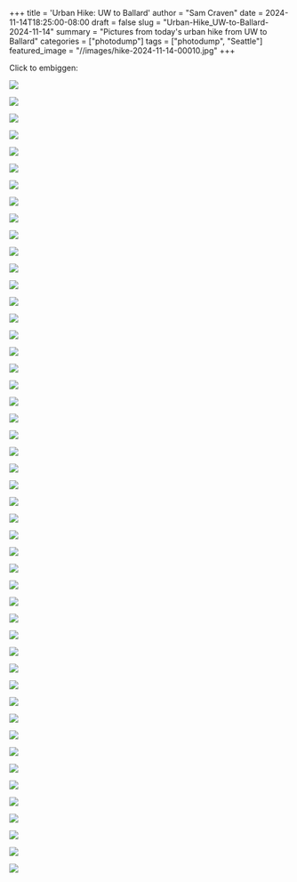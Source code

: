 +++
title = 'Urban Hike: UW to Ballard'
author = "Sam Craven"
date = 2024-11-14T18:25:00-08:00
draft = false
slug = "Urban-Hike_UW-to-Ballard-2024-11-14"
summary = "Pictures from today's urban hike from UW to Ballard"
categories = ["photodump"]
tags = ["photodump", "Seattle"]
featured_image = "//images/hike-2024-11-14-00010.jpg"
+++

Click to embiggen:

[![](/images/hike-2024-11-14-00001.png)](https://www.strava.com/activities/12902907195)

[![](/images/hike-2024-11-14-00002.jpg)](/images/hike-2024-11-14-00002.jpg)

[![](/images/hike-2024-11-14-00003.jpg)](/images/hike-2024-11-14-00003.jpg)

[![](/images/hike-2024-11-14-00004.jpg)](/images/hike-2024-11-14-00004.jpg)

[![](/images/hike-2024-11-14-00005.jpg)](/images/hike-2024-11-14-00005.jpg)

[![](/images/hike-2024-11-14-00006.jpg)](/images/hike-2024-11-14-00006.jpg)

[![](/images/hike-2024-11-14-00007.jpg)](/images/hike-2024-11-14-00007.jpg)

[![](/images/hike-2024-11-14-00008.jpg)](/images/hike-2024-11-14-00008.jpg)

[![](/images/hike-2024-11-14-00009.jpg)](/images/hike-2024-11-14-00009.jpg)

[![](/images/hike-2024-11-14-00010.jpg)](/images/hike-2024-11-14-00010.jpg)

[![](/images/hike-2024-11-14-00011.jpg)](/images/hike-2024-11-14-00011.jpg)

[![](/images/hike-2024-11-14-00012.jpg)](/images/hike-2024-11-14-00012.jpg)

[![](/images/hike-2024-11-14-00013.jpg)](/images/hike-2024-11-14-00013.jpg)

[![](/images/hike-2024-11-14-00014.jpg)](/images/hike-2024-11-14-00014.jpg)

[![](/images/hike-2024-11-14-00015.jpg)](/images/hike-2024-11-14-00015.jpg)

[![](/images/hike-2024-11-14-00016.jpg)](/images/hike-2024-11-14-00016.jpg)

[![](/images/hike-2024-11-14-00017.jpg)](/images/hike-2024-11-14-00017.jpg)

[![](/images/hike-2024-11-14-00018.jpg)](/images/hike-2024-11-14-00018.jpg)

[![](/images/hike-2024-11-14-00019.jpg)](/images/hike-2024-11-14-00019.jpg)

[![](/images/hike-2024-11-14-00020.jpg)](/images/hike-2024-11-14-00020.jpg)

[![](/images/hike-2024-11-14-00021.jpg)](/images/hike-2024-11-14-00021.jpg)

[![](/images/hike-2024-11-14-00022.jpg)](/images/hike-2024-11-14-00022.jpg)

[![](/images/hike-2024-11-14-00023.jpg)](/images/hike-2024-11-14-00023.jpg)

[![](/images/hike-2024-11-14-00024.jpg)](/images/hike-2024-11-14-00024.jpg)

[![](/images/hike-2024-11-14-00025.jpg)](/images/hike-2024-11-14-00025.jpg)

[![](/images/hike-2024-11-14-00026.jpg)](/images/hike-2024-11-14-00026.jpg)

[![](/images/hike-2024-11-14-00027.jpg)](/images/hike-2024-11-14-00027.jpg)

[![](/images/hike-2024-11-14-00028.jpg)](/images/hike-2024-11-14-00028.jpg)

[![](/images/hike-2024-11-14-00029.jpg)](/images/hike-2024-11-14-00029.jpg)

[![](/images/hike-2024-11-14-00030.jpg)](/images/hike-2024-11-14-00030.jpg)

[![](/images/hike-2024-11-14-00031.jpg)](/images/hike-2024-11-14-00031.jpg)

[![](/images/hike-2024-11-14-00032.jpg)](/images/hike-2024-11-14-00032.jpg)

[![](/images/hike-2024-11-14-00033.jpg)](/images/hike-2024-11-14-00033.jpg)

[![](/images/hike-2024-11-14-00034.jpg)](/images/hike-2024-11-14-00034.jpg)

[![](/images/hike-2024-11-14-00035.jpg)](/images/hike-2024-11-14-00035.jpg)

[![](/images/hike-2024-11-14-00036.jpg)](/images/hike-2024-11-14-00036.jpg)

[![](/images/hike-2024-11-14-00037.jpg)](/images/hike-2024-11-14-00037.jpg)

[![](/images/hike-2024-11-14-00038.jpg)](/images/hike-2024-11-14-00038.jpg)

[![](/images/hike-2024-11-14-00039.jpg)](/images/hike-2024-11-14-00039.jpg)

[![](/images/hike-2024-11-14-00040.jpg)](/images/hike-2024-11-14-00040.jpg)

[![](/images/hike-2024-11-14-00041.jpg)](/images/hike-2024-11-14-00041.jpg)

[![](/images/hike-2024-11-14-00042.jpg)](/images/hike-2024-11-14-00042.jpg)

[![](/images/hike-2024-11-14-00043.jpg)](/images/hike-2024-11-14-00043.jpg)

[![](/images/hike-2024-11-14-00044.jpg)](/images/hike-2024-11-14-00044.jpg)

[![](/images/hike-2024-11-14-00045.jpg)](/images/hike-2024-11-14-00045.jpg)

[![](/images/hike-2024-11-14-00046.jpg)](/images/hike-2024-11-14-00046.jpg)

[![](/images/hike-2024-11-14-00047.jpg)](/images/hike-2024-11-14-00047.jpg)

[![](/images/hike-2024-11-14-00048.jpg)](/images/hike-2024-11-14-00048.jpg)
